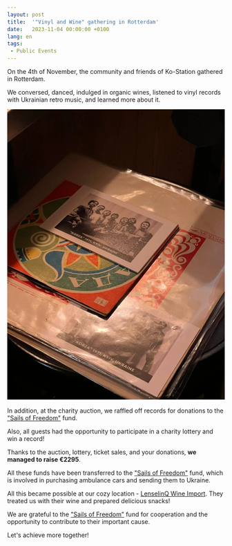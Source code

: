 ```yaml
---
layout: post
title:  '"Vinyl and Wine" gathering in Rotterdam'
date:   2023-11-04 00:00:00 +0100
lang: en
tags: 
 - Public Events
---
```


On the 4th of November, the community and friends of Ko-Station gathered in Rotterdam.

We conversed, danced, indulged in organic wines, listened to vinyl records with Ukrainian retro music, and learned more about it.

![img](/assets/images/2023-11-04/06e8d317-5aa9-4288-a611-97d2e90645d3.webp)

In addition, at the charity auction, we raffled off records for donations to the ["Sails of Freedom"](https://zeilenvanvrijheid.nl/) fund.

Also, all guests had the opportunity to participate in a charity lottery and win a record!

Thanks to the auction, lottery, ticket sales, and your donations, **we managed to raise €2295**.

All these funds have been transferred to the ["Sails of Freedom"](https://zeilenvanvrijheid.nl/) fund, which is involved in purchasing ambulance cars and sending them to Ukraine.

All this became possible at our cozy location - [LenselinQ Wine Import](https://lenselinq.nl/). They treated us with their wine and prepared delicious snacks!

We are grateful to the ["Sails of Freedom"](https://zeilenvanvrijheid.nl/) fund for cooperation and the opportunity to contribute to their important cause.

Let's achieve more together!